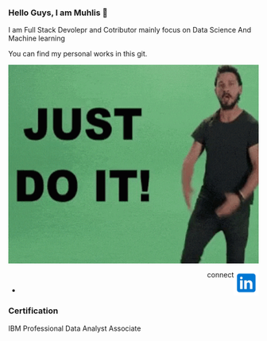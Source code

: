 ### Hello Guys, I am Muhlis 👋
I am Full Stack Devolepr and Cotributor mainly focus on Data Science And Machine learning

You can find my personal works in this git.

<img src="images/giphy.gif" align=center width="600" height="400" ></img>

<a href="https://www.linkedin.com/in/muhliscm/"><img src="images/icons8-linkedin-240.png" alt="LinkedIn Profile" width="50" height="50" align="right"></img></a>
<p align="right">connect</p>


   - 
### Certification 
IBM Professional Data Analyst Associate
<!--
**Muhliscm/Muhliscm** is a ✨ _special_ ✨ repository because its `README.md` (this file) appears on your GitHub profile.

Here are some ideas to get you started:

- 🔭 I’m currently working on ...
- 🌱 I’m currently learning ...
- 👯 I’m looking to collaborate on ...
- 🤔 I’m looking for help with ...
- 💬 Ask me about ...
- 📫 How to reach me: ...
- 😄 Pronouns: ...
- ⚡ Fun fact: ...
-->
